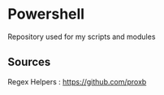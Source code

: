 # Powershell
Repository used for my scripts and modules

## Sources 
Regex Helpers : https://github.com/proxb
